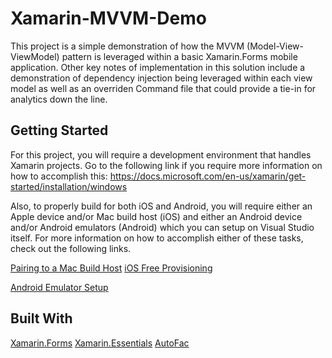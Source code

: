 # Xamarin-MVVM-Demo

This project is a simple demonstration of how the MVVM (Model-View-ViewModel) pattern is leveraged within a basic Xamarin.Forms mobile application. Other key notes of implementation in this solution include a demonstration of dependency injection being leveraged within each view model as well as an overriden Command file that could provide a tie-in for analytics down the line.

## Getting Started

For this project, you will require a development environment that handles Xamarin projects. Go to the following link if you require more information on how to accomplish this: https://docs.microsoft.com/en-us/xamarin/get-started/installation/windows 

Also, to properly build for both iOS and Android, you will require either an Apple device and/or Mac build host (iOS) and either an Android device and/or Android emulators (Android) which you can setup on Visual Studio itself. For more information on how to accomplish either of these tasks, check out the following links.

[Pairing to a Mac Build Host](https://docs.microsoft.com/en-us/xamarin/ios/get-started/installation/windows/connecting-to-mac/)
[iOS Free Provisioning](https://docs.microsoft.com/en-us/xamarin/ios/get-started/installation/device-provisioning/free-provisioning?tabs=macos)

[Android Emulator Setup](https://docs.microsoft.com/en-us/xamarin/android/get-started/installation/android-emulator/)

## Built With

[Xamarin.Forms](https://www.nuget.org/packages/Xamarin.Forms/)
[Xamarin.Essentials](https://www.nuget.org/packages/Xamarin.Essentials/)
[AutoFac](https://www.nuget.org/packages/Autofac/)